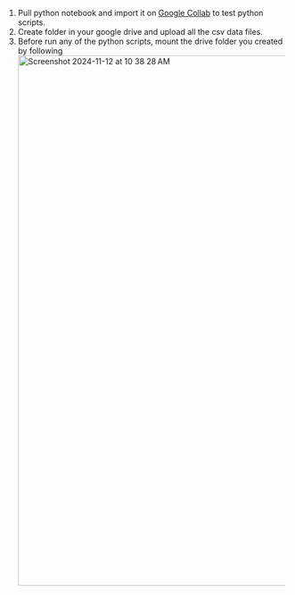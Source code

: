 1. Pull python notebook and import it on [Google Collab](https://colab.research.google.com/) to test python scripts.
2. Create folder in your google drive and upload all the csv data files.
3. Before run any of the python scripts, mount the drive folder you created by following
   <img width="951" alt="Screenshot 2024-11-12 at 10 38 28 AM" src="https://github.com/user-attachments/assets/7fe1fab6-31ae-414b-b133-3c47b2d42bae">
